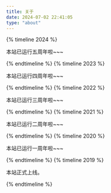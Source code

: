 ```yaml
---
title: 关于
date: 2024-07-02 22:41:05
type: "about"
---
```



{% timeline 2024 %}

<!-- timeline 10-09 -->

本站已运行五周年啦~~~

<!-- endtimeline -->

{% endtimeline %}
{% timeline 2023 %}

<!-- timeline 10-09 -->

本站已运行四周年啦~~~

<!-- endtimeline -->

{% endtimeline %}
{% timeline 2022 %}

<!-- timeline 10-09 -->

本站已运行三周年啦~~~

<!-- endtimeline -->

{% endtimeline %}
{% timeline 2021 %}

<!-- timeline 10-09 -->

本站已运行二周年啦~~~

<!-- endtimeline -->

{% endtimeline %}
{% timeline 2020 %}

<!-- timeline 10-09 -->

本站已运行一周年啦~~~

<!-- endtimeline -->

{% endtimeline %}
{% timeline 2019 %}

<!-- timeline 10-09 -->

本站正式上线。

<!-- endtimeline -->

{% endtimeline %}
